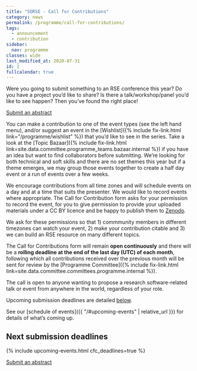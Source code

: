 ```yaml
---
title: "SORSE - Call for Contributions"
category: news
permalink: /programme/call-for-contributions/
tags:
  - announcement
  - contribution
sidebar:
  nav: programme
classes: wide
last_modified_at: 2020-07-31
id: 1
fullcalendar: true
---
```


Were you going to submit something to an RSE conference this year? Do you have a project you’d like to share? Is there a talk/workshop/panel you’d like to see happen? Then you’ve found the right place!

<a href="{{site.indico_base_event}}/abstracts" class="btn btn--success" target="_blank"><i class="fas fa-pen"></i> Submit an abstract</a>

You can make a contribution to one of the event types (see the left hand menu), and/or suggest an event in the [Wishlist]({% include fix-link.html link="/programme/wishlist" %}) that you’d like to see in the series. Take a look at the [Topic Bazaar]({% include fix-link.html link=site.data.committee.programme_teams.bazaar.internal %}) if you have an idea but want to find collaborators before submitting. We’re looking for both technical and soft skills and there are no set themes this year but if a theme emerges, we may group those events together to create a half day event or a run of events over a few weeks.

We encourage contributions from all time zones and will schedule events on a day and at a time that suits the presenter. We would like to record events where appropriate. The Call for Contribution form asks for your permission to record the event, for you to give permission to provide your uploaded materials under a CC BY licence and be happy to publish them to [Zenodo](https://zenodo.org).

We ask for these permissions so that 1) commmunity members in different timezones can watch your event, 2) make your contribution citable and 3) we can build an RSE resource on many different topics.

The Call for Contributions form will remain **open continuously** and there will be a **rolling deadline at the end of the last day (UTC) of each month**, following which all contributions received over the previous month will be sent for review by the [Programme Committee]({% include fix-link.html link=site.data.committee.committees.programme.internal %}).

The call is open to anyone wanting to propose a research software-related talk or event from anywhere in the world, regardless of your role.

Upcoming submission deadlines are detailed [below](#next-submission-deadlines).

See our [schedule of events]({{ "/#upcoming-events" | relative_url }}) for details of what’s coming up.

## Next submission deadlines

{% include upcoming-events.html cfc_deadlines=true %}

<a href="{{site.indico_base_event}}/abstracts" class="btn btn--success" target="_blank"><i class="fas fa-pen"></i> Submit an abstract</a>
